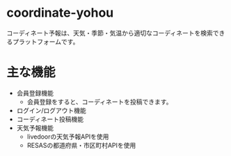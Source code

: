 # coordinate-yohou
コーディネート予報は、天気・季節・気温から適切なコーディネートを検索できるプラットフォームです。

# 主な機能
* 会員登録機能
  * 会員登録をすると、コーディネートを投稿できます。
* ログイン/ログアウト機能
* コーディネート投稿機能
* 天気予報機能
  * livedoorの天気予報APIを使用
  * RESASの都道府県・市区町村APIを使用
